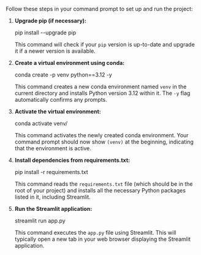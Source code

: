 Follow these steps in your command prompt to set up and run the project:

1.  **Upgrade pip (if necessary):**

    
    pip install --upgrade pip
    
    This command will check if your `pip` version is up-to-date and upgrade it if a newer version is available.

2.  **Create a virtual environment using conda:**

    
    conda create -p venv python==3.12 -y

    This command creates a new conda environment named `venv` in the current directory and installs Python version 3.12 within it. The `-y` flag automatically confirms any prompts.

3.  **Activate the virtual environment:**

    
    conda activate venv/

    This command activates the newly created conda environment. Your command prompt should now show `(venv)` at the beginning, indicating that the environment is active.

4.  **Install dependencies from requirements.txt:**

    
    pip install -r requirements.txt
    
    This command reads the `requirements.txt` file (which should be in the root of your project) and installs all the necessary Python packages listed in it, including Streamlit.

5.  **Run the Streamlit application:**

    
    streamlit run app.py

    This command executes the `app.py` file using Streamlit. This will typically open a new tab in your web browser displaying the Streamlit application.
